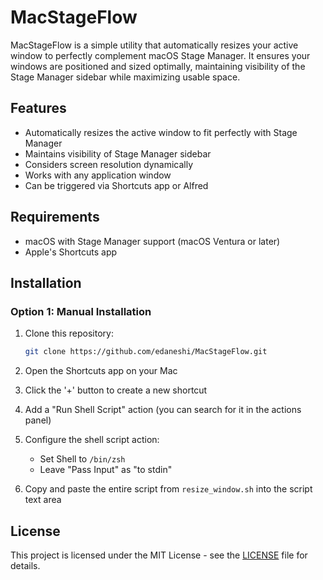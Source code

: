 # MacStageFlow

MacStageFlow is a simple utility that automatically resizes your active window to perfectly complement macOS Stage Manager. It ensures your windows are positioned and sized optimally, maintaining visibility of the Stage Manager sidebar while maximizing usable space.

## Features

- Automatically resizes the active window to fit perfectly with Stage Manager
- Maintains visibility of Stage Manager sidebar
- Considers screen resolution dynamically
- Works with any application window
- Can be triggered via Shortcuts app or Alfred

## Requirements

- macOS with Stage Manager support (macOS Ventura or later)
- Apple's Shortcuts app

## Installation

### Option 1: Manual Installation

1. Clone this repository:

   ```bash
   git clone https://github.com/edaneshi/MacStageFlow.git
   ```

2. Open the Shortcuts app on your Mac
3. Click the '+' button to create a new shortcut
4. Add a "Run Shell Script" action (you can search for it in the actions panel)
5. Configure the shell script action:
   - Set Shell to `/bin/zsh`
   - Leave "Pass Input" as "to stdin"
6. Copy and paste the entire script from `resize_window.sh` into the script text area

## License

This project is licensed under the MIT License - see the [LICENSE](LICENSE) file for details.
